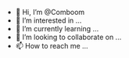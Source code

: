 - 👋 Hi, I’m @Comboom
- 👀 I’m interested in ...
- 🌱 I’m currently learning ...
- 💞️ I’m looking to collaborate on ...
- 📫 How to reach me ...

<!---
Comboom/Comboom is a ✨ special ✨ repository because its `README.md` (this file) appears on your GitHub profile.
You can click the Preview link to take a look at your changes.
--->
